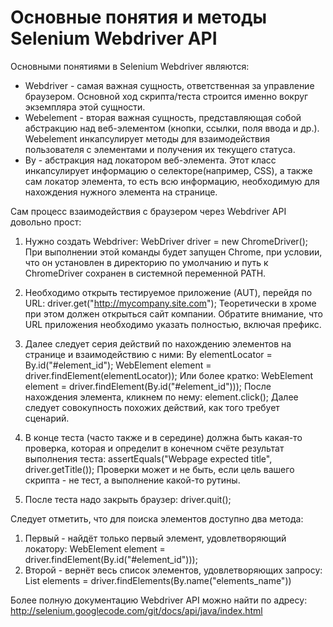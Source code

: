 # Основные понятия и методы Selenium Webdriver API
Основными понятиями в Selenium Webdriver являются:
* Webdriver - самая важная сущность, ответственная за управление браузером. Основной ход скрипта/теста строится именно вокруг экземпляра этой сущности.
* Webelement - вторая важная сущность, представляющая собой абстракцию над веб-элементом (кнопки, ссылки, поля ввода и др.). Webelement инкапсулирует методы для взаимодействия пользователя с элементами и получения их текущего статуса.
* By - абстракция над локатором веб-элемента. Этот класс инкапсулирует информацию о селекторе(например, CSS), а также сам локатор элемента, то есть всю информацию, необходимую для нахождения нужного элемента на странице.

Сам процесс взаимодействия с браузером через Webdriver API довольно прост:
1. Нужно создать Webdriver:
        WebDriver driver = new ChromeDriver();
При выполнении этой команды будет запущен Chrome, при условии, что он установлен в директорию по умолчанию и путь к ChromeDriver сохранен в системной переменной PATH.

2. Необходимо открыть тестируемое приложение (AUT), перейдя по URL:
        driver.get("http://mycompany.site.com");
Теоретически в хроме при этом должен открыться сайт компании. Обратите внимание, что URL приложения необходимо указать полностью, включая префикс.

3. Далее следует серия действий по нахождению элементов на странице и взаимодействию с ними:
        By elementLocator = By.id("#element_id");
        WebElement element = driver.findElement(elementLocator));
Или более кратко:
        WebElement element = driver.findElement(By.id("#element_id")));
После нахождения элемента, кликнем по нему:
        element.click();
Далее следует совокупность похожих действий, как того требует сценарий.

4. В конце теста (часто также и в середине) должна быть какая-то проверка, которая и определит в конечном счёте результат выполнения теста:
        assertEquals("Webpage expected title", driver.getTitle());
Проверки может и не быть, если цель вашего скрипта - не тест, а выполнение какой-то рутины.
5. После теста надо закрыть браузер:
        driver.quit();

Следует отметить, что для поиска элементов доступно два метода:
1. Первый - найдёт только первый элемент, удовлетворяющий локатору:
        WebElement element = driver.findElement(By.id("#element_id")));
2. Второй - вернёт весь список элементов, удовлетворяющих запросу:
        List<WebElement> elements = driver.findElements(By.name("elements_name"))

Более полную документацию Webdriver API можно найти по адресу:
http://selenium.googlecode.com/git/docs/api/java/index.html
